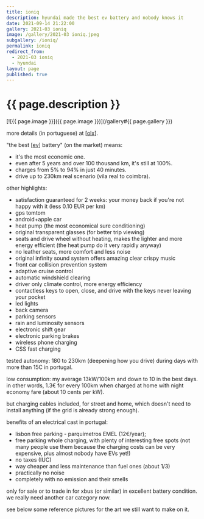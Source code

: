 ```yaml
---
title: ioniq
description: hyundai made the best ev battery and nobody knows it
date: 2021-09-14 21:22:00
gallery: 2021-03 ioniq
image: /gallery/2021-03 ioniq.jpeg
subgallery: /ioniq/
permalink: ioniq
redirect_from:
  - 2021-03 ioniq
  - hyundai
layout: page
published: true
---
```


# {{ page.description }}

[![{{ page.image }}]({{ page.image }})](/gallery#{{ page.gallery }})

more details (in portuguese) at [[olx](https://m.olx.pt/d/anuncio/oferta-hyundai-ioniq-28kwh-full-eletric-IDGrlQ1.html)].

"the best [[ev](/ev)] battery" (on the market) means:

+ it's the most economic one.
+ even after 5 years and over 100 thousand km, it's still at 100%.
+ charges from 5% to 94% in just 40 minutes.
+ drive up to 230km real scenario (vila real to coimbra).

other highlights:
+ satisfaction guaranteed for 2 weeks: your money back if you're not happy with it (less 0.10 EUR per km)
+ gps tomtom
+ android+apple car
+ heat pump (the most economical sure conditioning)
+ original transparent glasses (for better trip viewing)
+ seats and drive wheel without heating, makes the lighter and more energy efficient (the heat pump do it very rapidly anyway)
+ no leather seats, more comfort and less noise
+ original infinity sound system offers amazing clear crispy music
+ front car collision prevention system
+ adaptive cruise control
+ automatic windshield clearing
+ driver only climate control, more energy efficiency
+ contactless keys to open, close, and drive with the keys never leaving your pocket
+ led lights
+ back camera
+ parking sensors
+ rain and luminosity sensors
+ electronic shift gear
+ electronic parking brakes
+ wireless phone charging
+ CSS fast charging

tested autonomy: 180 to 230km (deepening how you drive) during days with more than 15C in portugal.

low consumption: my average 13kW/100km and down to 10 in the best days. in other words, 1.3€ for every 100km when charged at home with night economy fare (about 10 cents per kW).

but charging cables included, for street and home, which doesn't need to install anything (if the grid is already strong enough). 

benefits of an electrical cast in portugal:
+ lisbon free parking - parquímetros EMEL (12€/year);
+ free parking whole charging, with plenty of interesting free spots (not many people use them because the charging costs can be very expensive, plus almost nobody have EVs yet!)
+ no taxes (IUC)
+ way cheaper and less maintenance than fuel ones (about 1/3)
+ practically no noise
+ completely with no emission and their smells

only for sale or to trade in for xbus (or similar) in excellent battery condition. we really need another car category now.

see below some reference pictures for the art we still want to make on it.
